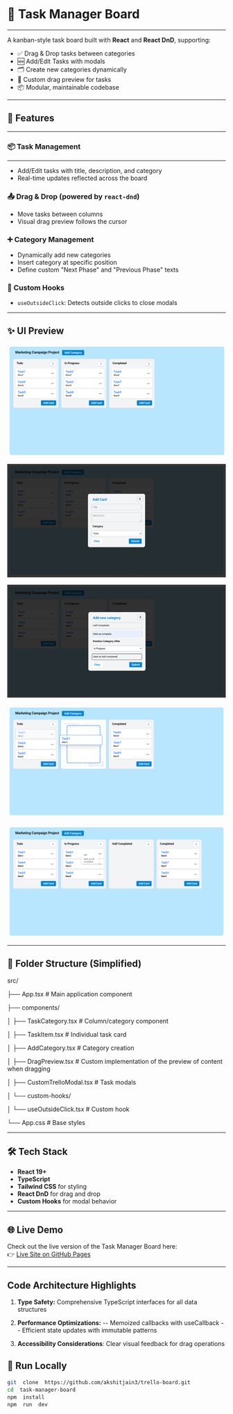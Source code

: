 # 📝 Task Manager Board

---

A kanban-style task board built with **React** and **React DnD**, supporting:

- ✅ Drag & Drop tasks between categories
- 🆕 Add/Edit Tasks with modals
- 🗂️ Create new categories dynamically
- 🧲 Custom drag preview for tasks
- 📦 Modular, maintainable codebase

---

## 🚀 Features

---

### 📦 Task Management

---

- Add/Edit tasks with title, description, and category
- Real-time updates reflected across the board

### 📤 Drag & Drop (powered by `react-dnd`)

- Move tasks between columns
- Visual drag preview follows the cursor

### ➕ Category Management

- Dynamically add new categories
- Insert category at specific position
- Define custom "Next Phase" and "Previous Phase" texts

### 🧠 Custom Hooks

- `useOutsideClick`: Detects outside clicks to close modals

---

## ✨ UI Preview

![App Screenshot](./screenshots/default-load.png)

![Modal Screenshot1](./screenshots/modal.png)

![Modal Screenshot2](./screenshots/modal2.png)

![Drag & Drop](./screenshots//drag-drop-preview.png)

![Settings Dropdown](./screenshots/Editing%20task-Moving%20to%20next%20phase.png)

---

## 📁 Folder Structure (Simplified)

src/

├── App.tsx # Main application component

├── components/

│ ├── TaskCategory.tsx # Column/category component

│ ├── TaskItem.tsx # Individual task card

│ ├── AddCategory.tsx # Category creation

│ ├── DragPreview.tsx # Custom implementation of the preview of content when dragging

│ ├── CustomTrelloModal.tsx # Task modals

│ └── custom-hooks/

│ └── useOutsideClick.tsx # Custom hook

└── App.css # Base styles

---

## 🛠️ Tech Stack

- **React 19+**
- **TypeScript**
- **Tailwind CSS** for styling
- **React DnD** for drag and drop
- **Custom Hooks** for modal behavior

---

## 🌐 Live Demo

Check out the live version of the Task Manager Board here:  
👉 [Live Site on GitHub Pages](https://akshitjain3.github.io/trello-board/)

---

## Code Architecture Highlights

1.  **Type Safety:** Comprehensive TypeScript interfaces for all data structures

2.  **Performance Optimizations:**
    -- Memoized callbacks with useCallback
    -- Efficient state updates with immutable patterns

3.  **Accessibility Considerations**: Clear visual feedback for drag operations

## 🧪 Run Locally

```bash
git  clone  https://github.com/akshitjain3/trello-board.git
cd  task-manager-board
npm  install
npm  run  dev
```
